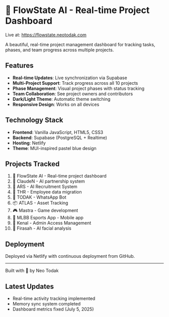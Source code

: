 # 🌊 FlowState AI - Real-time Project Dashboard

Live at: https://flowstate.neotodak.com

A beautiful, real-time project management dashboard for tracking tasks, phases, and team progress across multiple projects.

## Features

- **Real-time Updates**: Live synchronization via Supabase
- **Multi-Project Support**: Track progress across all 10 projects
- **Phase Management**: Visual project phases with status tracking
- **Team Collaboration**: See project owners and contributors
- **Dark/Light Theme**: Automatic theme switching
- **Responsive Design**: Works on all devices

## Technology Stack

- **Frontend**: Vanilla JavaScript, HTML5, CSS3
- **Backend**: Supabase (PostgreSQL + Realtime)
- **Hosting**: Netlify
- **Theme**: MUI-inspired pastel blue design

## Projects Tracked

1. 🌊 FlowState AI - Real-time project dashboard
2. 💜 ClaudeN - AI partnership system
3. 🤖 ARS - AI Recruitment System
4. 💼 THR - Employee data migration
5. 💬 TODAK - WhatsApp Bot
6. 📦 ATLAS - Asset Tracking
7. 🎮 Mastra - Game development
8. 📱 MLBB Esports App - Mobile app
9. 🏢 Kenal - Admin Access Management
10. 🔮 Firasah - AI facial analysis

## Deployment

Deployed via Netlify with continuous deployment from GitHub.

---

Built with 💜 by Neo Todak

## Latest Updates
- Real-time activity tracking implemented
- Memory sync system completed
- Dashboard metrics fixed (July 5, 2025)
